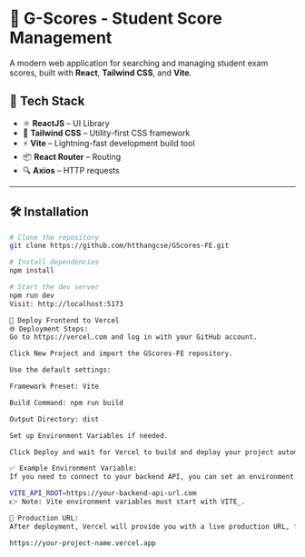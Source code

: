 # 🚀 G-Scores - Student Score Management

A modern web application for searching and managing student exam scores, built with **React**, **Tailwind CSS**, and **Vite**.

## 🔧 Tech Stack

- ⚛️ **ReactJS** – UI Library
- 💨 **Tailwind CSS** – Utility-first CSS framework
- ⚡ **Vite** – Lightning-fast development build tool
- 📦 **React Router** – Routing
- 🔍 **Axios** – HTTP requests

---
## 🛠️ Installation

```bash
# Clone the repository
git clone https://github.com/htthangcse/GScores-FE.git

# Install dependencies
npm install

# Start the dev server
npm run dev
Visit: http://localhost:5173

🚀 Deploy Frontend to Vercel
🌐 Deployment Steps:
Go to https://vercel.com and log in with your GitHub account.

Click New Project and import the GScores-FE repository.

Use the default settings:

Framework Preset: Vite

Build Command: npm run build

Output Directory: dist

Set up Environment Variables if needed.

Click Deploy and wait for Vercel to build and deploy your project automatically.

✅ Example Environment Variable:
If you need to connect to your backend API, you can set an environment variable like this:

VITE_API_ROOT=https://your-backend-api-url.com
👉 Note: Vite environment variables must start with VITE_.

🎯 Production URL:
After deployment, Vercel will provide you with a live production URL, for example:

https://your-project-name.vercel.app
